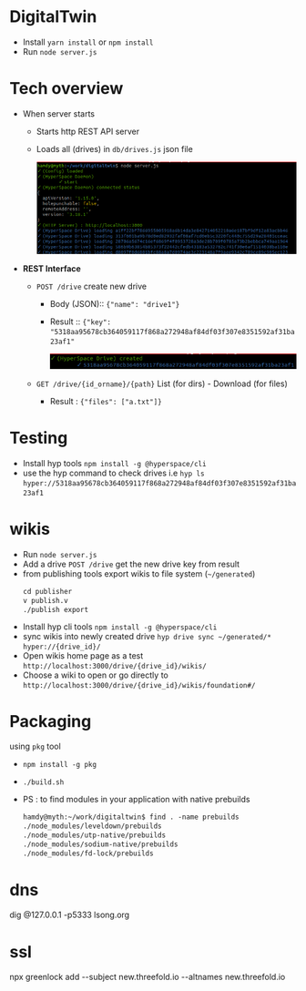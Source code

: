# DigitalTwin

- Install `yarn install` or `npm install`
- Run `node server.js`

# Tech overview

- When server starts

  - Starts http REST API server
  - Loads all (drives) in `db/drives.js` json file

    ![](docs/init.png)

- **REST Interface**

  - `POST /drive` create new drive

    - Body (JSON):: `{"name": "drive1"}`
    - Result :: `{"key": "5318aa95678cb364059117f868a272948af84df03f307e8351592af31ba23af1"`

      ![](docs/create.png)

  - `GET /drive/{id_orname}/{path}` List (for dirs) - Download (for files)
    - Result : `{"files": ["a.txt"]}`

# Testing

- Install hyp tools `npm install -g @hyperspace/cli`
- use the hyp command to check drives i.e `hyp ls hyper://5318aa95678cb364059117f868a272948af84df03f307e8351592af31ba23af1`

# wikis

- Run `node server.js`
- Add a drive `POST /drive` get the new drive key from result
- from publishing tools export wikis to file system (`~/generated`)
  ```
  cd publisher
  v publish.v
  ./publish export
  ```
- Install hyp cli tools `npm install -g @hyperspace/cli`
- sync wikis into newly created drive `hyp drive sync ~/generated/* hyper://{drive_id}/`
- Open wikis home page as a test `http://localhost:3000/drive/{drive_id}/wikis/`
- Choose a wiki to open or go directly to `http://localhost:3000/drive/{drive_id}/wikis/foundation#/`

# Packaging

using `pkg` tool

- `npm install -g pkg`
- `./build.sh`

- PS : to find modules in your application with native prebuilds
  ```
  hamdy@myth:~/work/digitaltwin$ find . -name prebuilds
  ./node_modules/leveldown/prebuilds
  ./node_modules/utp-native/prebuilds
  ./node_modules/sodium-native/prebuilds
  ./node_modules/fd-lock/prebuilds
  ```

# dns

dig @127.0.0.1 -p5333 lsong.org

# ssl

npx greenlock add --subject new.threefold.io --altnames new.threefold.io
